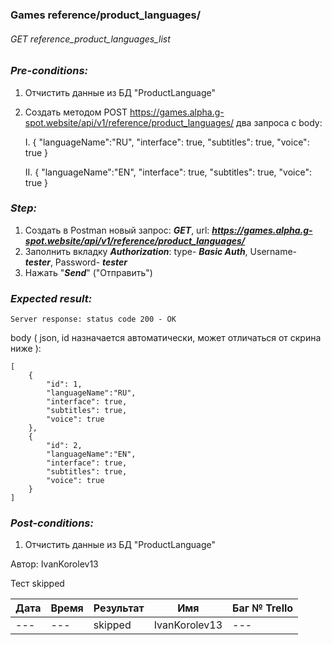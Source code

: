 ### Games reference/product_languages/ 
###### GET reference_product_languages_list

### *Pre-conditions:*
1. Отчистить данные из БД "ProductLanguage"
2. Создать методом POST https://games.alpha.g-spot.website/api/v1/reference/product_languages/ два запроса с body:

   
      I.
      {
         "languageName":"RU",
         "interface": true,
         "subtitles": true,
         "voice": true
      }

      II.
      {
         "languageName":"EN",
         "interface": true,
         "subtitles": true,
         "voice": true
      }
   
### *Step:*
1. Создать в Postman новый запрос: ***GET***, url: ***https://games.alpha.g-spot.website/api/v1/reference/product_languages/***
2. Заполнить вкладку ***Authorization***: type- ***Basic Auth***, Username- ***tester***, Password- ***tester***
3. Нажать "***Send***" ("Отправить")

### *Expected result:*
    Server response: status code 200 - OK

body ( json, id назначается автоматически, может отличаться от скрина ниже ):

    [
        { 
            "id": 1,  
            "languageName":"RU",
            "interface": true,
            "subtitles": true,
            "voice": true 
        },
        { 
            "id": 2,  
            "languageName":"EN",
            "interface": true,
            "subtitles": true,
            "voice": true
        } 
    ] 

### *Post-conditions:*
1. Отчистить данные из БД "ProductLanguage"


Автор: IvanKorolev13

Тест skipped

| Дата | Время | Результат | Имя | Баг № Trello |
|------|-------|-----------| --- | --- |
| ---  | ---   | skipped   | IvanKorolev13 | --- | 